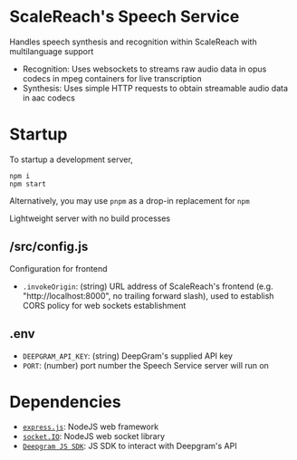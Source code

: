 # ScaleReach's Speech Service
Handles speech synthesis and recognition within ScaleReach with multilanguage support

- Recognition: Uses websockets to streams raw audio data in opus codecs in mpeg containers for live transcription
- Synthesis: Uses simple HTTP requests to obtain streamable audio data in aac codecs

# Startup
To startup a development server,
```
npm i
npm start
```

Alternatively, you may use `pnpm` as a drop-in replacement for `npm`

Lightweight server with no build processes

## /src/config.js
Configuration for frontend
- `.invokeOrigin`: (string) URL address of ScaleReach's frontend (e.g. "http://localhost:8000", no trailing forward slash), used to establish CORS policy for web sockets establishment

## .env
- `DEEPGRAM_API_KEY`: (string) DeepGram's supplied API key
- `PORT`: (number) port number the Speech Service server will run on

# Dependencies
- [`express.js`](https://expressjs.com/): NodeJS web framework
- [`socket.IO`](https://socket.io/): NodeJS web socket library
- [`Deepgram JS SDK`](https://github.com/deepgram/deepgram-js-sdk): JS SDK to interact with Deepgram's API